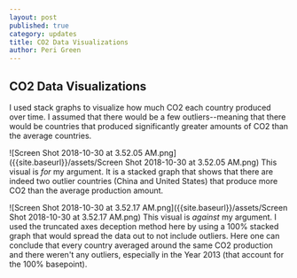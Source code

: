 ```yaml
---
layout: post
published: true
category: updates
title: CO2 Data Visualizations
author: Peri Green
---
```

## CO2 Data Visualizations

I used stack graphs to visualize how much CO2 each country produced over time. I assumed that there would be a few outliers--meaning that there would be countries that produced significantly greater amounts of CO2 than the average countries. 

![Screen Shot 2018-10-30 at 3.52.05 AM.png]({{site.baseurl}}/assets/Screen Shot 2018-10-30 at 3.52.05 AM.png)
This visual is _for_ my argument. It is a stacked graph that shows that there are indeed two outlier countries (China and United States) that produce more CO2 than the average production amount. 

![Screen Shot 2018-10-30 at 3.52.17 AM.png]({{site.baseurl}}/assets/Screen Shot 2018-10-30 at 3.52.17 AM.png)
This visual is _against_ my argument. I used the truncated axes deception method here by using a 100% stacked graph that would spread the data out to not include outliers. Here one can conclude that every country averaged around the same CO2 production and there weren't any outliers, especially in the Year 2013 (that account for the 100% basepoint).
